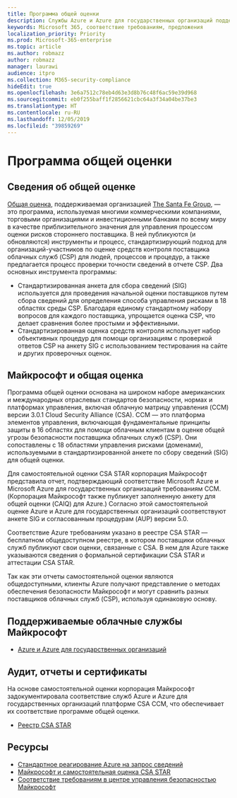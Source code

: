 ```yaml
---
title: Программа общей оценки
description: Службы Azure и Azure для государственных организаций поддерживают средства оценки риска программы общей оценки, основанной на самостоятельной оценке CSA STAR.
keywords: Microsoft 365, соответствие требованиям, предложения
localization_priority: Priority
ms.prod: Microsoft-365-enterprise
ms.topic: article
ms.author: robmazz
author: robmazz
manager: laurawi
audience: itpro
ms.collection: M365-security-compliance
hideEdit: true
ms.openlocfilehash: 3e6a7512c78eb4d63e3d8b76c48f6ac59e39d968
ms.sourcegitcommit: eb0f255baff1f2856621cbc64a3f34a04be37be3
ms.translationtype: HT
ms.contentlocale: ru-RU
ms.lasthandoff: 12/05/2019
ms.locfileid: "39859269"
---
```

# <a name="shared-assessments-program"></a>Программа общей оценки

## <a name="about-shared-assessments"></a>Сведения об общей оценке

[Общая оценка](https://sharedassessments.org/), поддерживаемая организацией [The Santa Fe Group](https://www.santa-fe-group.com/), — это программа, используемая многими коммерческими компаниями, торговыми организациями и инвестиционными банками по всему миру в качестве приблизительного значения для управления процессом оценки рисков стороннего поставщика. В ней публикуются (и обновляются) инструменты и процесс, стандартизирующий подход для организаций-участников по оценке средств контроля поставщика облачных служб (CSP) для людей, процессов и процедур, а также предлагается процесс проверки точности сведений в отчете CSP. Два основных инструмента программы:

- Стандартизированная анкета для сбора сведений (SIG) используется для проведения начальной оценки поставщиков путем сбора сведений для определения способа управления рисками в 18 областях среды CSP. Благодаря единому стандартному набору вопросов для каждого поставщика, упрощается оценка CSP, что делает сравнения более простыми и эффективными.
- Стандартизированная оценка средств контроля использует набор объективных процедур для помощи организациям с проверкой ответов CSP на анкету SIG с использованием тестирования на сайте и других проверочных оценок.

## <a name="microsoft-and-shared-assessments"></a>Майкрософт и общая оценка

Программа общей оценки основана на широком наборе американских и международных отраслевых стандартов безопасности, нормах и платформах управления, включая облачную матрицу управления (CCM) версии 3.0.1 Cloud Security Alliance (CSA). CCM — это платформа элементов управления, включающая фундаментальные принципы защиты в 16 областях для помощи облачным клиентам в оценке общей угрозы безопасности поставщика облачных служб (CSP). Они сопоставлены с 18 областями управления рисками (доменами), используемыми в стандартизированной анкете по сбору сведений (SIG) для общей оценки.

Для самостоятельной оценки CSA STAR корпорация Майкрософт представила отчет, подтверждающий соответствие Microsoft Azure и Microsoft Azure для государственных организаций требованиям CCM. (Корпорация Майкрософт также публикует заполненную анкету для общей оценки (CAIQ) для Azure.) Согласно этой самостоятельной оценке Azure и Azure для государственных организаций соответствуют анкете SIG и согласованным процедурам (AUP) версии 5.0.

Соответствие Azure требованиям указано в реестре CSA STAR — бесплатном общедоступном реестре, в котором поставщики облачных служб публикуют свои оценки, связанные с CSA. В нем для Azure также указываются сведения о формальной сертификации CSA STAR и аттестации CSA STAR.

Так как эти отчеты самостоятельной оценки являются общедоступными, клиенты Azure получают представление о методах обеспечения безопасности Майкрософт и могут сравнить разных поставщиков облачных служб (CSP), используя одинаковую основу.

## <a name="microsoft-in-scope-cloud-services"></a>Поддерживаемые облачные службы Майкрософт

- [Azure и Azure для государственных организаций](https://aka.ms/AzureCompliance)

## <a name="audits-reports-and-certificates"></a>Аудит, отчеты и сертификаты

На основе самостоятельной оценки корпорация Майкрософт задокументировала соответствие служб Azure и Azure для государственных организаций платформе CSA CCM, что обеспечивает их соответствие программе общей оценки.

- [Реестр CSA STAR](https://aka.ms/Azure_STAR)

## <a name="resources"></a>Ресурсы

- [Стандартное реагирование Azure на запрос сведений](https://gallery.technet.microsoft.com/Azure-Standard-Response-to-5de19cb6)
- [Майкрософт и самостоятельная оценка CSA STAR](offering-csa-star-self-assessment.md)
- [Соответствие требованиям в центре управления безопасностью Майкрософт](https://www.microsoft.com/trust-center/compliance/compliance-overview)
